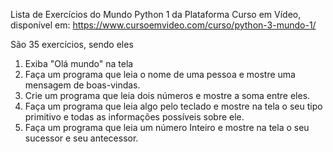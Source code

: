 Lista de Exercícios do Mundo Python 1 da Plataforma Curso em Vídeo, disponível em: <https://www.cursoemvideo.com/curso/python-3-mundo-1/>

São 35 exercícios, sendo eles

<ol>
  <li>Exiba "Olá mundo" na tela</li>
  <li>Faça um programa que leia o nome de uma pessoa e mostre uma mensagem de boas-vindas.</li>
  <li>Crie um programa que leia dois números e mostre a soma entre eles.</li>
  <li>Faça um programa que leia algo pelo teclado e mostre na tela o seu tipo primitivo e todas as informações possíveis sobre ele.</li>
  <li>Faça um programa que leia um número Inteiro e mostre na tela o seu sucessor e seu antecessor.</li>
</ol>
